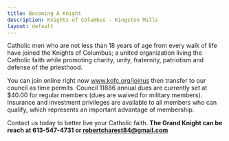```yaml
---
title: Becoming A Knight
description: Knights of Columbus - Kingston Mills
layout: default
---
```


Catholic men who are not less than 18 years of age from every walk of life have joined the Knights of Columbus; a united organization living the Catholic faith while promoting charity, unity, fraternity, patriotism and defense of the priesthood.

You can join online right now  www.kofc.org/joinus  then transfer to our council as time permits.  Council 11886 annual dues are currently set at $40.00 for regular members (dues are waived for military members).  Insurance and investment privileges are available to all members who can qualify, which represents an important advantage of membership.

Contact us today to better live your Catholic faith. **The Grand Knight can be reach at 613-547-4731 or [robertcharest84@gmail.com](mailto:robertcharest84@gmail.com)**





